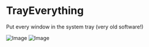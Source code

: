 TrayEverything
==============

Put every window in the system tray (very old software!)

![Image](../blob/master/screenshots/trayev.png?raw=true)
![Image](../blob/master/screenshots/trayev2.png?raw=true)